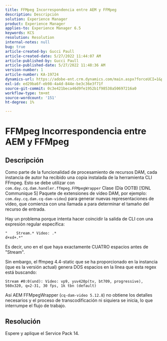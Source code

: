 ```yaml
---
title: FFMpeg Incorrespondencia entre AEM y FFMpeg
description: Descripción
solution: Experience Manager
product: Experience Manager
applies-to: Experience Manager 6.5
keywords: KCS
resolution: Resolution
internal-notes: null
bug: true
article-created-by: Gucci Paull
article-created-date: 5/27/2022 11:44:07 AM
article-published-by: Gucci Paull
article-published-date: 5/27/2022 11:48:36 AM
version-number: 1
article-number: KA-19724
dynamics-url: https://adobe-ent.crm.dynamics.com/main.aspx?forceUCI=1&pagetype=entityrecord&etn=knowledgearticle&id=5746af4e-b2dd-ec11-a7b6-0022480b05aa
exl-id: ed29ba6f-eb98-4a4d-844e-be3c36e3f71f
source-git-commit: 0c3e421beca46d9fe1952b1f98538a50697216a0
workflow-type: tm+mt
source-wordcount: '151'
ht-degree: 1%

---
```


# FFMpeg Incorrespondencia entre AEM y FFMpeg

## Descripción


Como parte de la funcionalidad de procesamiento de recursos DAM, cada instancia de autor ha recibido una copia instalada de la herramienta CLI FFmpeg. Esto se debe utilizar con `com.day.cq.dam.handler.ffmpeg.FFMpegWrapper` Clase (Día OOTB) [!DNL Communique 5] Paquete de extensiones de vídeo DAM, por ejemplo: `com.day.cq.dam.cq-dam-video`) para generar nuevas representaciones de vídeo, que comienza con una llamada a para determinar el tamaño del recurso de entrada.

Hay un problema porque intenta hacer coincidir la salida de CLI con una expresión regular específica:




```
"    Stream.* Video: .*
d+xd+.*"
```


Es decir, uno en el que haya exactamente CUATRO espacios antes de &quot;Stream&quot;.

Sin embargo, el ffmpeg 4.4-static que se ha proporcionado en la instancia (que es la versión actual) genera DOS espacios en la línea que esta regex está buscando:

`Stream #0:0(und): Video: vp9, yuv420p(tv, bt709, progressive), 560x320, q=2-31, 30 fps, 1k tbn (default)`

Así AEM FFMpegWrapper (`cq-dam-video 5.12.8`) no obtiene los detalles necesarios y el proceso de transcodificación ni siquiera se inicia, lo que interrumpe el flujo de trabajo.


## Resolución


Espere y aplique el Service Pack 14.
